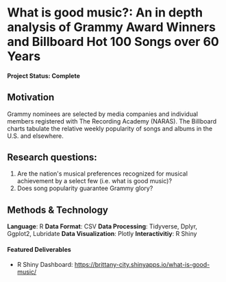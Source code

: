 # What is good music?: An in depth analysis of Grammy Award Winners and Billboard Hot 100 Songs over 60 Years

#### Project Status: Complete

## Motivation
Grammy nominees are selected by media companies and individual members registered with The Recording Academy (NARAS). The Billboard charts tabulate the relative weekly popularity of songs and albums in the U.S. and elsewhere. 

## Research questions: 
  1. Are the nation's musical preferences recognized for musical achievement by a select few (i.e. what is good music)? 
  2. Does song popularity guarantee Grammy glory?
  
## Methods & Technology
**Language**: R
**Data Format**: CSV
**Data Processing**: Tidyverse, Dplyr, Ggplot2, Lubridate
**Data Visualization**: Plotly
**Interactivitiy**: R Shiny
  
#### Featured Deliverables
* R Shiny Dashboard: https://brittany-city.shinyapps.io/what-is-good-music/
